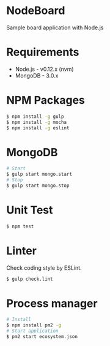 # NodeBoard
Sample board application with Node.js

# Requirements
* Node.js - v0.12.x (nvm)
* MongoDB - 3.0.x

# NPM Packages
```sh
$ npm install -g gulp
$ npm install -g mocha
$ npm install -g eslint
```

# MongoDB
```sh
# Start
$ gulp start mongo.start
# Stop
$ gulp start mongo.stop
```

# Unit Test
```sh
$ npm test
```

# Linter
Check coding style by ESLint.
```sh
$ gulp check.lint
```

# Process manager
```sh
# Install
$ npm install pm2 -g
# Start application
$ pm2 start ecosystem.json
```